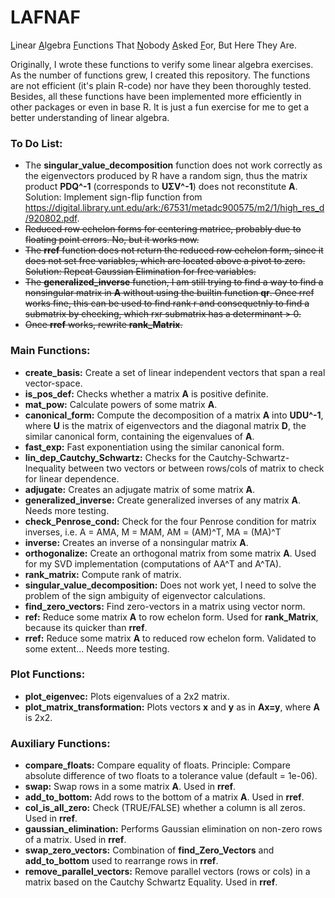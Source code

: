 # LAFNAF
<ins>L</ins>inear <ins>A</ins>lgebra <ins>F</ins>unctions That <ins>N</ins>obody <ins>A</ins>sked <ins>F</ins>or, But Here They Are.

Originally, I wrote these functions to verify some linear algebra exercises. As the number of functions grew, I created this repository. The functions are not efficient (it's plain R-code) nor have they been thoroughly tested. Besides, all these functions have been implemented more efficiently in other packages or even in base R. It is just a fun exercise for me to get a better understanding of linear algebra.

### To Do List:
* The **singular_value_decomposition** function does not work correctly as the eigenvectors produced by R have a random sign, thus the matrix product **PDQ^-1** (corresponds to **UΣV^-1**) does not reconstitute **A**. Solution: Implement sign-flip function from https://digital.library.unt.edu/ark:/67531/metadc900575/m2/1/high_res_d/920802.pdf.
* ~~Reduced row echelon forms for centering matrice, probably due to floating point errors. No, but it works now.~~
* ~~The **rref** function does not return the reduced row echelon form, since it does not set free variables, which are located above a pivot to zero. Solution: Repeat Gaussian Elimination for free variables.~~
* ~~The **generalized_inverse** function, I am still trying to find a way to find a nonsingular matrix in **A** without using the builtin function **qr**. Once rref works fine, this can be used to find rank r and consequetnly to find a submatrix by checking, which rxr submatrix has a determinant > 0.~~
* ~~Once **rref** works, rewrite **rank_Matrix**.~~

### Main Functions:

* **create_basis:** Create a set of linear independent vectors that span a real vector-space.
*  **is_pos_def:** Checks whether a matrix **A** is positive definite.
*  **mat_pow:** Calculate powers of some matrix **A**.
*  **canonical_form:** Compute the decomposition of a matrix **A** into **UDU^-1**, where **U** is the matrix of eigenvectors and the diagonal matrix **D**, the similar canonical form, containing the eigenvalues of **A**.
*  **fast_exp:** Fast exponentiation using the similar canonical form.
*  **lin_dep_Cautchy_Schwartz:** Checks for the Cautchy-Schwartz-Inequality between two vectors or between rows/cols of matrix to check for linear dependence.
*  **adjugate:** Creates an adjugate matrix of some matrix **A**.
*  **generalized_inverse:** Create generalized inverses of any matrix **A**. Needs more testing.
*  **check_Penrose_cond:** Check for the four Penrose condition for matrix inverses, i.e. A = AMA, M = MAM, AM = (AM)^T, MA = (MA)^T
*  **inverse:** Creates an inverse of a nonsingular matrix **A**.
*  **orthogonalize:** Create an orthogonal matrix from some matrix **A**. Used for my SVD implementation (computations of AA^T and A^TA).
*  **rank_matrix:** Compute rank of matrix.
*  **singular_value_decomposition:** Does not work yet, I need to solve the problem of the sign ambiguity of eigenvector calculations.
*  **find_zero_vectors:** Find zero-vectors in a matrix using vector norm.
*  **ref:** Reduce some matrix **A** to row echelon form. Used for **rank_Matrix**, because its quicker than **rref**.
*  **rref:** Reduce some matrix **A** to reduced row echelon form. Validated to some extent... Needs more testing.

### Plot Functions:
*  **plot_eigenvec:** Plots eigenvalues of a 2x2 matrix.
*  **plot_matrix_transformation:** Plots vectors **x** and **y** as in **Ax=y**, where **A** is 2x2.

### Auxiliary Functions:
* **compare_floats:** Compare equality of floats. Principle: Compare absolute difference of two floats to a tolerance value (default = 1e-06). 
*  **swap:** Swap rows in a some matrix **A**. Used in **rref**.
*  **add_to_bottom:** Add rows to the bottom of a matrix **A**. Used in **rref**.
*  **col_is_all_zero:** Check (TRUE/FALSE) whether a column is all zeros. Used in **rref**.
*  **gaussian_elimination:** Performs Gaussian elimination on non-zero rows of a matrix. Used in **rref**.
*  **swap_zero_vectors:** Combination of **find_Zero_Vectors** and **add_to_bottom** used to rearrange rows in **rref**.
*  **remove_parallel_vectors:** Remove parallel vectors (rows or cols) in a matrix based on the Cautchy Schwartz Equality. Used in **rref**.
